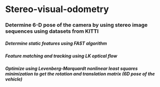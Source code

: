 # Stereo-visual-odometry
### Determine 6-D pose of the camera by using stereo image sequences using datasets from KITTI
##### Determine static features using FAST algorithm
##### Feature matching and tracking using LK optical flow 
##### Optimize using Levenberg-Marquardt nonlinear least squares minimization to get the rotation and translation matrix (6D pose of the vehicle)

